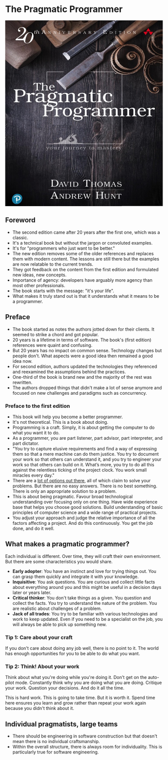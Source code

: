 # The Pragmatic Programmer

![Cover](images/cover.jpg)

## Foreword

- The second edition came after 20 years after the first one, which was a classic.
- It's a technical book but without the jargon or convoluted examples.
- It's for "programmers who just want to be better."
- The new edition removes some of the older references and replaces them with modern content. The lessons are still there but the examples are now relatable to the current trends.
- They got feedback on the content from the first edition and formulated new ideas, new concepts.
- Importance of agency: developers have arguably more agency than most other professionals.
- The book starts with the message: "it's your life".
- What makes it truly stand out is that it understands what it means to be a programmer.

## Preface

- The book started as notes the authors jotted down for their clients. It seemed to strike a chord and got popular.
- 20 years is a lifetime in terms of software. The book's (first edition) references were quaint and confusing.
- But 20 years has no impact on common sense. Technology changes but people don't. What aspects were a good idea then remained a good idea now.
- For second edition, authors updated the technologies they referenced and reexamined the assumptions behind the practices.
- One-third of the book is brand new and the majority of the rest was rewritten.
- The authors dropped things that didn't make a lot of sense anymore and focused on new challenges and paradigms such as concurrency.

### Preface to the first edition

- This book will help you become a better programmer.
- It's not theoretical. This is a book about doing.
- Programming is a craft. Simply, it is about getting the computer to do what you want it to do.
- As a programmer, you are part listener, part advisor, part interpreter, and part dictator.
- "You try to capture elusive requirements and find a way of expressing them so that a mere machine can do them justice. You try to document your work so that others can understand it, and you try to engineer your work so that others can build on it. What’s more, you try to do all this against the relentless ticking of the project clock. You work small miracles every day."
- There are a [lot of options out there](https://xkcd.com/927/), all of which claim to solve your problems. But there are no easy answers. There is no best something. There is only an appropriate solution to a problem.
- This is about being pragmatic. Favour broad technological understanding over focusing only on one thing. Have wide experience base that helps you choose good solutions. Build understanding of basic principles of computer science and a wide range of practical projects.
- You adjust your approach and judge the relative importance of all the factors affecting a project. And do this continuously. You get the job done, and do it well.

## What makes a pragmatic programmer?

Each individual is different. Over time, they will craft their own environment. But there are some characteristics you would share.

- **Early adopter**: You have an instinct and love for trying things out. You can grasp them quickly and integrate it with your knowledge.
- **Inquisitive**: You ask questions. You are curious and collect little facts about everything around you and this might be useful in a decision days later or years later.
- **Critical thinker**: You don't take things as a given. You question and collect the facts. You try to understand the nature of the problem. You are realistic about challenges of a problem.
- **Jack of all trades**: You try to be familiar with various technologies and work to keep updated. Even if you need to be a specialist on the job, you will always be able to pick up something new.

### Tip 1: Care about your craft

If you don't care about doing any job well, there is no point to it. The world has enough opportunities for you to be able to do what you want.

### Tip 2: Think! About your work

Think about what you're doing while you're doing it. Don't get on the auto-pilot mode. Constantly think why you are doing what you are doing. Critique your work. Question your decisions. And do it all the time.

This is hard work. This is going to take time. But it is worth it. Spend time here ensures you learn and grow rather than repeat your work again because you didn't think about it.

## Individual pragmatists, large teams

- There should be engineering in software construction but that doesn't mean there is no individual craftsmanship.
- Within the overall structure, there is always room for individuality. This is particularly true for software engineering.
